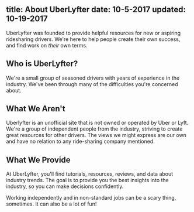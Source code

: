 title: About UberLyfter
date: 10-5-2017
updated: 10-19-2017
---

UberLyfter was founded to provide helpful resources for new or aspiring ridesharing drivers. We're here to help people create their own success, and find work on _their_ own terms.

## Who is UberLyfter?
We're a small group of seasoned drivers with years of experience in the industry.  We've been through many of the difficulties you're concerned about.

## What We Aren't
Uberlyfter is an unofficial site that is not owned or operated by Uber or Lyft.  We're a group of independent people from the industry, striving to create great resources for other drivers.  The views we might express are our own and have no relation to any ride-sharing company mentioned.

## What We Provide
At UberLyfter, you'll find tutorials, resources, reviews, and data about industry trends.  The goal is to provide you the best insights into the industry, so you can make decisions confidently.

Working independently and in non-standard jobs can be a scary thing, sometimes.  It can also be a lot of fun!